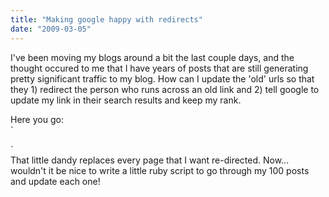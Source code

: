 ```yaml
---
title: "Making google happy with redirects"
date: "2009-03-05"
---
```


I've been moving my blogs around a bit the last couple days, and the thought occured to me that I have years of posts that are still generating pretty significant traffic to my blog. How can I update the 'old' urls so that they 1) redirect the person who runs across an old link and 2) tell google to update my link in their search results and keep my rank.  
  
Here you go:  
`  
<?php  
  
header("HTTP/1.1 301 Moved Permanently");  
header("Location: http://blog.myhdbox.com/newpage/newurl.htm");  
exit();  
  
?>  
`  
That little dandy replaces every page that I want re-directed. Now... wouldn't it be nice to write a little ruby script to go through my 100 posts and update each one!

